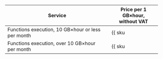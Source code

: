 | Service | Price per 1 GB×hour, <br>without VAT |
| ----- | ----- |
| Functions execution, 10 GB×hour or less per month | {{ sku|USD|serverless.functions.compute.v1|string }} |
| Functions execution, over 10 GB×hour per month | {{ sku|USD|serverless.functions.compute.v1|pricingRate.10|string }} |

